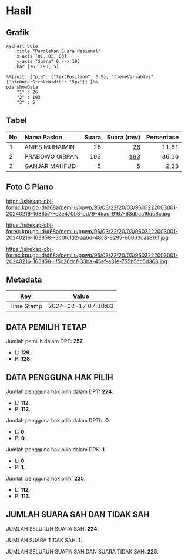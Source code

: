 # Hasil

## Grafik

```mermaid
xychart-beta
    title "Perolehan Suara Nasional"
    x-axis [01, 02, 03]
    y-axis "Suara" 0 --> 193
    bar [26, 193, 5]
```

```mermaid
%%{init: {"pie": {"textPosition": 0.5}, "themeVariables": {"pieOuterStrokeWidth": "5px"}} }%%
pie showData
    "1" : 26
    "2" : 193
    "3" : 5
```

## Tabel

| No. | Nama Paslon    | Suara | Suara (raw) | Persentase |
|:--- |:-------------- | -----:| -----------:| ----------:|
| 1   | ANIES MUHAIMIN | 26    | [26][p-1]   | 11,61      |
| 2   | PRABOWO GIBRAN | 193   | [193][p-2]  | 86,16      |
| 3   | GANJAR MAHFUD  | 5     | [5][p-3]    | 2,23       |


[p-1]: https://github.com/gigit-pemilu/pemilu-2024/blob/main/pilpres/hitung-suara/sub/96-papua-barat-daya/sub/03-raja-ampat/sub/22-salawati-tengah/sub/2003-waibu/sub/001-tps/sub/paslon-1.txt
[p-2]: https://github.com/gigit-pemilu/pemilu-2024/blob/main/pilpres/hitung-suara/sub/96-papua-barat-daya/sub/03-raja-ampat/sub/22-salawati-tengah/sub/2003-waibu/sub/001-tps/sub/paslon-2.txt
[p-3]: https://github.com/gigit-pemilu/pemilu-2024/blob/main/pilpres/hitung-suara/sub/96-papua-barat-daya/sub/03-raja-ampat/sub/22-salawati-tengah/sub/2003-waibu/sub/001-tps/sub/paslon-3.txt

## Foto C Plano

https://sirekap-obj-formc.kpu.go.id/d68a/pemilu/ppwp/96/03/22/20/03/9603222003001-20240216-163857--e2e470b8-bd79-45ac-9167-63dbaa16dd8c.jpg

https://sirekap-obj-formc.kpu.go.id/d68a/pemilu/ppwp/96/03/22/20/03/9603222003001-20240216-163858--3c0fc1d2-aa6d-48c8-9295-60063caa816f.jpg

https://sirekap-obj-formc.kpu.go.id/d68a/pemilu/ppwp/96/03/22/20/03/9603222003001-20240216-163858--f5c26dcf-33ba-45ef-a31e-755b5cc5d368.jpg


## Metadata

| Key        | Value               |
| ---------- | ------------------- |
| Time Stamp | 2024-02-17 07:30:03 |


## DATA PEMILIH TETAP

Jumlah pemilih dalam DPT: **257**.
 * L: **129**.
 * P: **128**.

## DATA PENGGUNA HAK PILIH

Jumlah pengguna hak pilih dalam DPT: **224**.
 * L: **112**.
 * P: **112**.

Jumlah pengguna hak pilih dalam DPTb: **0**.
 * L: **0**.
 * P: **0**.

Jumlah pengguna hak pilih dalam DPK: **1**.
 * L: **0**.
 * P: **1**.

Jumlah pengguna hak pilih: **225**.
 * L: **112**.
 * P: **113**.

## JUMLAH SUARA SAH DAN TIDAK SAH

JUMLAH SELURUH SUARA SAH: **224**.

JUMLAH SUARA TIDAK SAH: **1**.

JUMLAH SELURUH SUARA SAH DAN SUARA TIDAK SAH: **225**.


